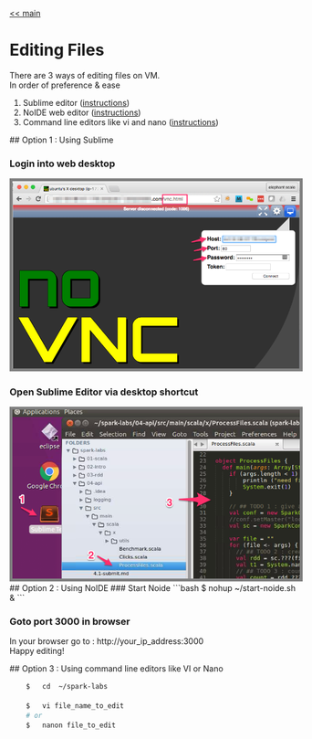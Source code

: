 <link rel='stylesheet' href='assets/main.css'/>

[<< main](README.md)

# Editing Files
There are 3 ways of editing files on VM.  
In order of preference & ease
1. Sublime editor (<a href="#sublime">instructions</a>)
2. NoIDE web editor (<a href="#noide">instructions</a>)
3. Command line editors like vi and nano (<a href="#vi">instructions</a>)

<a name="sublime"/>
## Option 1 : Using Sublime

### Login into web desktop
<img src="images/setup1d-vnc.png" style="border: 5px solid grey ; max-width:100%;" />

### Open Sublime Editor via desktop shortcut

<img src="images/4.1a-sublime.png" style="border: 5px solid grey ; max-width:100%;" />

<a name="noide"/>
## Option 2 : Using NoIDE
### Start Noide
```bash
    $   nohup   ~/start-noide.sh & 
```

### Goto port 3000 in browser
In your browser go to : http://your_ip_address:3000   
Happy editing!

<a name="vi"/>
## Option 3 : Using command line editors like VI or Nano

```bash
    $   cd  ~/spark-labs

    $   vi file_name_to_edit
    # or
    $   nanon file_to_edit
```
